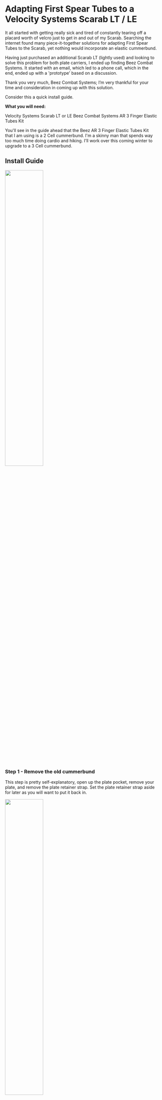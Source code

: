 # Adapting First Spear Tubes to a Velocity Systems Scarab LT / LE

It all started with getting really sick and tired of constantly tearing off a placard worth of velcro just to get in and out of my Scarab. Searching the internet found many piece-it-together solutions for adapting First Spear Tubes to the Scarab, yet nothing would incorporate an elastic cummerbund.

Having just purchased an additional Scarab LT (lightly used) and looking to solve this problem for both plate carriers, I ended up finding Beez Combat Systems. It started with an email, which led to a phone call, which in the end, ended up with a 'prototype' based on a discussion.

Thank you very much, Beez Combat Systems; I’m very thankful for your time and consideration in coming up with this solution.

Consider this a quick install guide.

**What you will need:**

Velocity Systems Scarab LT or LE
Beez Combat Systems AR 3 Finger Elastic Tubes Kit

You'll see in the guide ahead that the Beez AR 3 Finger Elastic Tubes Kit that I am using is a 2 Cell cummerbund. I'm a skinny man that spends way too much time doing cardio and hiking. I'll work over this coming winter to upgrade to a 3 Cell cummerbund.

## Install Guide

<img src="/images/beez-scarab-tubes-1.jpeg" height="50%" width="50%">

### Step 1 - Remove the old cummerbund

This step is pretty self-explanatory, open up the plate pocket, remove your plate, and remove the plate retainer strap. Set the plate retainer strap aside for later as you will want to put it back in.

<img src="/images/beez-scarab-tubes-2.jpeg" height="50%" width="50%">

### Step 2 - Layout your work

In the following two images, I’m showing how the fingers and the anchor point interface with one another along with the shock cord. This image is just a mock-up of what you will be doing inside of the plate pocket. A pencil is a handy tool for lacing the shock cord through the laser cut anchor point and writing a letter to your Mom; she deserves to hear from you (even if you do still live in her basement.)

<img src="/images/beez-scarab-tubes-3.jpeg" height="50%" width="50%">
<img src="/images/beez-scarab-tubes-4.jpeg" height="50%" width="50%">

### Step 3 - Install and lace-up in the plate pocket

In the following image, I have inserted the cummerbund fingers into the plate pocket, placed the anchor point on the internal velcro, and used a pencil to lift the holes to make it easier to weave the shock cord.

<img src="/images/beez-scarab-tubes-5.jpeg" height="50%" width="50%">

I’ve finished the lacing of the shock cord and tied off the two pieces with a square not, and stowed the excess shock cord in the finger loops. Don’t trim the shock cord too short, as it’s always good to have some spare shock cord if you need it.

<img src="/images/beez-scarab-tubes-6.jpeg" height="50%" width="50%">

### Step 4 - Reinstall plate retainer strap

Now I’ve placed the plate retainer strap over the anchor point, and it’s time to get the plate back in the plate pocket.

<img src="/images/beez-scarab-tubes-7.jpeg" height="50%" width="50%">

## Finished product

<img src="/images/beez-scarab-tubes-8.jpeg" height="50%" width="50%">
<img src="/images/beez-scarab-tubes-9.jpeg" height="50%" width="50%">
<img src="/images/beez-scarab-tubes-10.jpeg" height="50%" width="50%">
<img src="/images/beez-scarab-tubes-11.jpeg" height="50%" width="50%">
<img src="/images/beez-scarab-tubes-12.jpeg" height="50%" width="50%">

